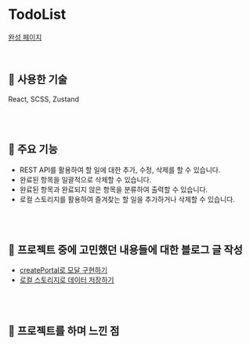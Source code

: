 # TodoList

[완성 페이지](https://my-todolist-henna.vercel.app/)

<br/>

## 🚀 사용한 기술 

React, SCSS, Zustand

<br/>
<br/>

## 🚀 주요 기능

- REST API를 활용하여  할 일에 대한 추가, 수정, 삭제를 할 수 있습니다.
- 완료된 항목을 일괄적으로 삭제할 수 있습니다.
- 완료된 항목과 완료되지 않은 항목을 분류하여 출력할 수 있습니다.
- 로컬 스토리지를 활용하여 즐겨찾는 할 일을 추가하거나 삭제할 수 있습니다.

<br/>
<br/>


## 🚀 프로젝트 중에 고민했던 내용들에 대한 블로그 글 작성

- [createPortal로 모달 구현하기](https://velog.io/@jjnote22/React-%EB%AA%A8%EB%8B%AC-%EB%A7%8C%EB%93%A4%EA%B8%B0)
- [로컬 스토리지로 데이터 저장하기](https://velog.io/@jjnote22/%EB%A1%9C%EC%BB%AC-%EC%8A%A4%ED%86%A0%EB%A6%AC%EC%A7%80%EB%A5%BC-%EC%9D%B4%EC%9A%A9%ED%95%9C-%EC%A6%90%EA%B2%A8%EC%B0%BE%EA%B8%B0-%EA%B8%B0%EB%8A%A5-%EB%A7%8C%EB%93%A4%EA%B8%B0)

<br/>
<br/>

## 🚀 프로젝트를 하며 느낀 점
